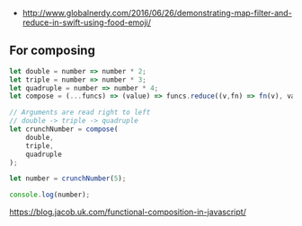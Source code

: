 - http://www.globalnerdy.com/2016/06/26/demonstrating-map-filter-and-reduce-in-swift-using-food-emoji/

## For composing

```javascript
let double = number => number * 2;  
let triple = number => number * 3;  
let quadruple = number => number * 4;  
let compose = (...funcs) => (value) => funcs.reduce((v,fn) => fn(v), value);

// Arguments are read right to left
// double -> triple -> quadruple
let crunchNumber = compose(  
    double,
    triple,
    quadruple
);

let number = crunchNumber(5);

console.log(number);
```

https://blog.jacob.uk.com/functional-composition-in-javascript/

